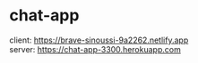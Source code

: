# chat-app
client: https://brave-sinoussi-9a2262.netlify.app \
server: https://chat-app-3300.herokuapp.com

